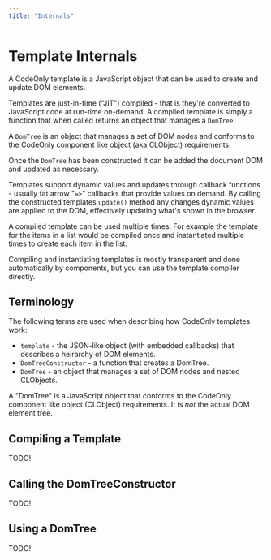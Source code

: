 ```yaml
---
title: "Internals"
---
```

# Template Internals

A CodeOnly template is a JavaScript object that can be used to create and update
DOM elements.

Templates are just-in-time ("JIT") compiled - that is they're converted to JavaScript 
code at run-time on-demand.  A compiled template is simply a function that when called 
returns an object that manages a `DomTree`.

A `DomTree` is an object that manages a set of DOM nodes and conforms to the CodeOnly
component like object (aka CLObject) requirements.

Once the `DomTree` has been constructed it can be added the document DOM and updated 
as necessary.

Templates support dynamic values and updates through callback functions - usually
fat arrow "`=>`" callbacks that provide values on demand.  By calling the 
constructed templates `update()` method any changes dynamic values are applied
to the DOM, effectively updating what's shown in the browser.

A compiled template can be used multiple times.  For example the template for the
items in a list would be compiled once and instantiated multiple times to create
each item in the list.

Compiling and instantiating templates is mostly transparent and done automatically
by components, but you can use the template compiler directly.



## Terminology

The following terms are used when describing how CodeOnly templates work:

* `template` - the JSON-like object (with embedded callbacks) that describes
  a heirarchy of DOM elements.
* `DomTreeConstructor` - a function that creates a DomTree.
* `DomTree` - an object that manages a set of DOM nodes and nested CLObjects.


<div class="tip">

A "DomTree" is a JavaScript object that conforms to the CodeOnly component like
object (CLObject) requirements.  It is *not* the actual DOM element tree.

</div>


## Compiling a Template

TODO!

## Calling the DomTreeConstructor

TODO!

## Using a DomTree

TODO!



